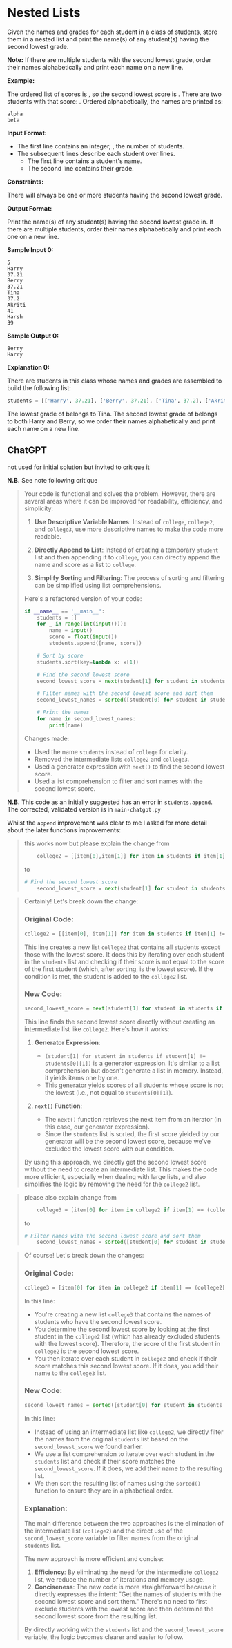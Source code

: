 # Nested Lists

Given the names and grades for each student in a class of students, store them in a nested list and print the name(s) of any student(s) having the second lowest grade.

**Note:** If there are multiple students with the second lowest grade, order their names alphabetically and print each name on a new line.

**Example:**

The ordered list of scores is , so the second lowest score is . There are two students with that score: . Ordered alphabetically, the names are printed as:

```
alpha
beta
```

**Input Format:**

- The first line contains an integer, , the number of students.
- The subsequent lines describe each student over lines.
  - The first line contains a student's name.
  - The second line contains their grade.

**Constraints:**

There will always be one or more students having the second lowest grade.

**Output Format:**

Print the name(s) of any student(s) having the second lowest grade in. If there are multiple students, order their names alphabetically and print each one on a new line.

**Sample Input 0:**

```
5
Harry
37.21
Berry
37.21
Tina
37.2
Akriti
41
Harsh
39
```

**Sample Output 0:**

```
Berry
Harry
```

**Explanation 0:**

There are students in this class whose names and grades are assembled to build the following list:

```python
students = [['Harry', 37.21], ['Berry', 37.21], ['Tina', 37.2], ['Akriti', 41], ['Harsh', 39]]
```

The lowest grade of belongs to Tina. The second lowest grade of belongs to both Harry and Berry, so we order their names alphabetically and print each name on a new line.

## ChatGPT

not used for initial solution but invited to critique it 

**N.B.** See note following critique

> Your code is functional and solves the problem. However, there are several areas where it can be improved for readability, efficiency, and simplicity:
> 
> 1. **Use Descriptive Variable Names**: Instead of `college`, `college2`, and `college3`, use more descriptive names to make the code more readable.
> 
> 2. **Directly Append to List**: Instead of creating a temporary `student` list and then appending it to `college`, you can directly append the name and score as a list to `college`.
> 
> 3. **Simplify Sorting and Filtering**: The process of sorting and filtering can be simplified using list comprehensions.
> 
> Here's a refactored version of your code:
> 
> ```python
> if __name__ == '__main__':
>     students = []
>     for _ in range(int(input())):
>         name = input()
>         score = float(input())
>         students.append([name, score])
> 
>     # Sort by score
>     students.sort(key=lambda x: x[1])
> 
>     # Find the second lowest score
>     second_lowest_score = next(student[1] for student in students if student[1] != students[0][1])
> 
>     # Filter names with the second lowest score and sort them
>     second_lowest_names = sorted([student[0] for student in students if student[1] == second_lowest_score])
> 
>     # Print the names
>     for name in second_lowest_names:
>         print(name)
> ```
> 
> Changes made:
> 
> - Used the name `students` instead of `college` for clarity.
> - Removed the intermediate lists `college2` and `college3`.
> - Used a generator expression with `next()` to find the second lowest score.
> - Used a list comprehension to filter and sort names with the second lowest score.

**N.B.** This code as an initially suggested has an error in `students.append`. The corrected, validated version is in `main-chatgpt.py`

Whilst the `append` improvement was clear to me I asked for more detail about the later functions improvements:

> this works now but please explain the change from 
>
> ```python
>     college2 = [[item[0],item[1]] for item in students if item[1] !=(students[0][1])] # reconstruct list if lowest score not present, i.e. remove lowest score
> ```
> to
> 
> ```python
> # Find the second lowest score
>     second_lowest_score = next(student[1] for student in students if student[1] != students[0][1])
> ```

> Certainly! Let's break down the change:
> 
> ### Original Code:
> 
> ```python
> college2 = [[item[0], item[1]] for item in students if item[1] != (students[0][1])]
> ```
> 
> This line creates a new list `college2` that contains all students except those with the lowest score. It does this by iterating over each student in the `students` list and checking if their score is not equal to the score of the first student (which, after sorting, is the lowest score). If the condition is met, the student is added to the `college2` list.
> 
> ### New Code:
> 
> ```python
> second_lowest_score = next(student[1] for student in students if student[1] != students[0][1])
> ```
> 
> This line finds the second lowest score directly without creating an intermediate list like `college2`. Here's how it works:
> 
> 1. **Generator Expression**: 
>     - `(student[1] for student in students if student[1] != students[0][1])` is a generator expression. It's similar to a list comprehension but doesn't generate a list in memory. Instead, it yields items one by one.
>     - This generator yields scores of all students whose score is not the lowest (i.e., not equal to `students[0][1]`).
> 
> 2. **`next()` Function**:
>     - The `next()` function retrieves the next item from an iterator (in this case, our generator expression).
>     - Since the `students` list is sorted, the first score yielded by our generator will be the second lowest score, because we've excluded the lowest score with our condition.
> 
> By using this approach, we directly get the second lowest score without the need to create an intermediate list. This makes the code more efficient, especially when dealing with large lists, and also simplifies the logic by removing the need for the `college2` list.

> please also explain change from
> 
> ```python
>     college3 = [item[0] for item in college2 if item[1] == (college2[0][1]) ] # reconstruct list of only names if score == lowest in college2
> ```
> to
> ```python
> # Filter names with the second lowest score and sort them
>     second_lowest_names = sorted([student[0] for student in students if student[1] == second_lowest_score])
> ```

> Of course! Let's break down the changes:
> 
> ### Original Code:
> 
> ```python
> college3 = [item[0] for item in college2 if item[1] == (college2[0][1])]
> ```
> 
> In this line:
> - You're creating a new list `college3` that contains the names of students who have the second lowest score.
> - You determine the second lowest score by looking at the first student in the `college2` list (which has already excluded students with the lowest score). Therefore, the score of the first student in `college2` is the second lowest score.
> - You then iterate over each student in `college2` and check if their score matches this second lowest score. If it does, you add their name to the `college3` list.
> 
> ### New Code:
> 
> ```python
> second_lowest_names = sorted([student[0] for student in students if student[1] == second_lowest_score])
> ```
> 
> In this line:
> - Instead of using an intermediate list like `college2`, we directly filter the names from the original `students` list based on the `second_lowest_score` we found earlier.
> - We use a list comprehension to iterate over each student in the `students` list and check if their score matches the `second_lowest_score`. If it does, we add their name to the resulting list.
> - We then sort the resulting list of names using the `sorted()` function to ensure they are in alphabetical order.
> 
> ### Explanation:
> 
> The main difference between the two approaches is the elimination of the intermediate list (`college2`) and the direct use of the `second_lowest_score` variable to filter names from the original `students` list.
> 
> The new approach is more efficient and concise:
> 1. **Efficiency**: By eliminating the need for the intermediate `college2` list, we reduce the number of iterations and memory usage.
> 2. **Conciseness**: The new code is more straightforward because it directly expresses the intent: "Get the names of students with the second lowest score and sort them." There's no need to first exclude students with the lowest score and then determine the second lowest score from the resulting list.
> 
> By directly working with the `students` list and the `second_lowest_score` variable, the logic becomes clearer and easier to follow.